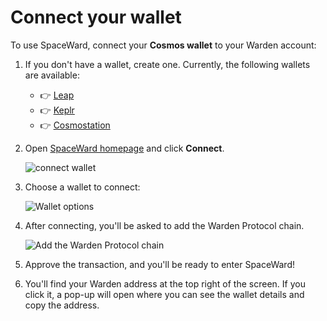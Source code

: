 ﻿---
sidebar_position: 3
---

# Connect your wallet

To use SpaceWard, connect your **Cosmos wallet** to your Warden account:

1. If you don't have a wallet, create one. Currently, the following wallets are available:

   - 👉 [Leap](https://leapwallet.io/download) 
   - 👉 [Keplr](https://www.keplr.app/download)
   - 👉 [Cosmostation](https://www.cosmostation.io/products/cosmostation_extension) 

1. Open [SpaceWard homepage](https://spaceward.buenavista.wardenprotocol.org) and click **Connect**.
    
    ![connect wallet](https://i.ibb.co/mSDXVCP/connect-wallet1.png)
    
2. Choose a wallet to connect:
    
    ![Wallet options](https://i.ibb.co/FzcVPZJ/connect-wallet2.png)

3. After connecting, you'll be asked to add the Warden Protocol chain.

    ![Add the Warden Protocol chain](https://i.ibb.co/CW6HKvq/add-chain.png)

4. Approve the transaction, and you'll be ready to enter SpaceWard!

5. You'll find your Warden address at the top right of the screen. If you click it, a pop-up will open where you can see the wallet details and copy the address.